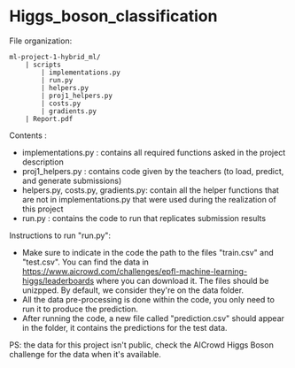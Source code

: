 # Higgs_boson_classification

File organization:
```
ml-project-1-hybrid_ml/
    | scripts
        | implementations.py
        | run.py
        | helpers.py
        | proj1_helpers.py
        | costs.py
        | gradients.py
    | Report.pdf     
```

Contents : 
- implementations.py : contains all required functions asked in the project description
- proj1_helpers.py : contains code given by the teachers (to load, predict, and generate submissions)
- helpers.py, costs.py, gradients.py: contain all the helper functions that are not in implementations.py that were used during the realization of this project
- run.py : contains the code to run that replicates submission results

Instructions to run "run.py":
- Make sure to indicate in the code the path to the files "train.csv" and "test.csv". You can find the data in https://www.aicrowd.com/challenges/epfl-machine-learning-higgs/leaderboards where you can download it. The files should be unizpped. By default, we consider they're on the data folder.
- All the data pre-processing is done within the code, you only need to run it to produce the prediction.
- After running the code, a new file called "prediction.csv" should appear in the folder, it contains the predictions for the test data.

PS: the data for this project isn't public, check the AICrowd Higgs Boson challenge for the data when it's available.
